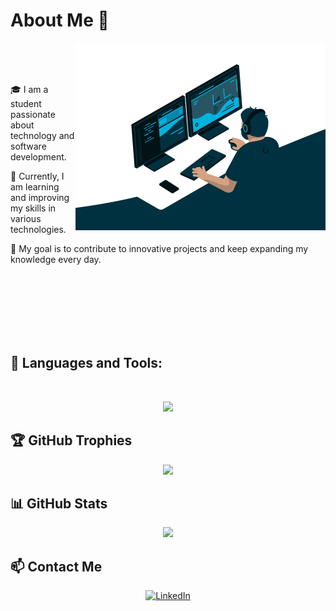 # About Me 👋

<img align="right" alt="Coding" width="400" src="https://github.com/supravatm/supravatm/blob/main/src/code.gif">

<p align="left">
  <br><br><br>

  🎓 I am a student passionate about technology and software development.<br>

  🚀 Currently, I am learning and improving my skills in various technologies.<br>

  🎯 My goal is to contribute to innovative projects and keep expanding my knowledge every day.
</p>

<br><br><br><br><br><br>

## 🚀 Languages and Tools:
<br>

<!-- Tech stack icons -->
<p align="center">
  <a href="https://skillicons.dev">
    <img src="https://skillicons.dev/icons?i=git,cpp,css,discord,docker,postgres,github,html,java,js,linux,py,react,vscode,idea,pycharm,django,jira&perline=15" />
  </a>
</p>

## 🏆 GitHub Trophies

<p align="center">
  <img src="https://github-profile-trophy.vercel.app/?username=gerni2015&theme=radical&no-frame=true&no-bg=true&margin-w=4" />
</p>

## 📊 GitHub Stats

<p align="center">
  <img src="https://github-readme-stats.vercel.app/api?username=gerni2015&show_icons=true&theme=radical" />
</p>

## 📫 Contact Me

<p align="center">
  <a href="https://www.linkedin.com/in/gerard-tersa-lleopart-246970345/" target="_blank">
    <img src="https://img.shields.io/badge/LinkedIn-0A66C2?style=for-the-badge&logo=linkedin&logoColor=white" alt="LinkedIn">
  </a>
</p>
